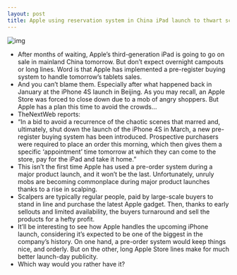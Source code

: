 ```yaml
---
layout: post
title: Apple using reservation system in China iPad launch to thwart scalpers
---
```

![img](http://media.idownloadblog.com/wp-content/uploads/2011/12/apple-store-line.jpg)
* After months of waiting, Apple’s third-generation iPad is going to go on sale in mainland China tomorrow. But don’t expect overnight campouts or long lines. Word is that Apple has implemented a pre-register buying system to handle tomorrow’s tablets sales.
* And you can’t blame them. Especially after what happened back in January at the iPhone 4S launch in Beijing. As you may recall, an Apple Store was forced to close down due to a mob of angry shoppers. But Apple has a plan this time to avoid the crowds…
* TheNextWeb reports:
* “In a bid to avoid a recurrence of the chaotic scenes that marred and, ultimately, shut down the launch of the iPhone 4S in March, a new pre-register buying system has been introduced. Prospective purchasers were required to place an order this morning, which then gives them a specific ‘appointment’ time tomorrow at which they can come to the store, pay for the iPad and take it home.”
* This isn’t the first time Apple has used a pre-order system during a major product launch, and it won’t be the last. Unfortunately, unruly mobs are becoming commonplace during major product launches thanks to a rise in scalping.
* Scalpers are typically regular people, paid by large-scale buyers to stand in line and purchase the latest Apple gadget. Then, thanks to early sellouts and limited availability, the buyers turnaround and sell the products for a hefty profit.
* It’ll be interesting to see how Apple handles the upcoming iPhone launch, considering it’s expected to be one of the biggest in the company’s history. On one hand, a pre-order system would keep things nice, and orderly. But on the other, long Apple Store lines make for much better launch-day publicity.
* Which way would you rather have it?

